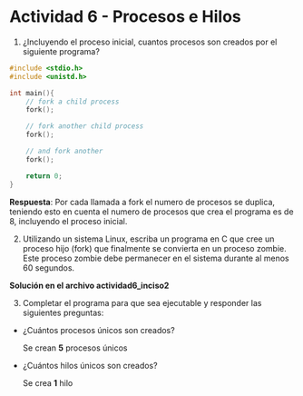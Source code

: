 # Actividad 6 - Procesos e Hilos

1. ¿Incluyendo el proceso inicial, cuantos procesos son creados por el siguiente programa?

``` c
#include <stdio.h>
#include <unistd.h>

int main(){
    // fork a child process
    fork();

    // fork another child process    
    fork();

    // and fork another
    fork();

    return 0;
}
```

**Respuesta**: Por cada llamada a fork el numero de procesos se duplica, teniendo esto en cuenta el numero de procesos que crea el programa es de 8, incluyendo el proceso inicial.

2. Utilizando un sistema Linux, escriba un programa en C que cree un proceso hijo (fork) 
que finalmente se convierta en un proceso zombie. Este proceso zombie debe 
permanecer en el sistema durante al menos 60 segundos. 

**Solución en el archivo actividad6_inciso2**

3. Completar el programa para que sea ejecutable y responder las siguientes preguntas:

- ¿Cuántos procesos únicos son creados?

    Se crean **5** procesos únicos

- ¿Cuántos hilos únicos son creados?

    Se crea **1** hilo
